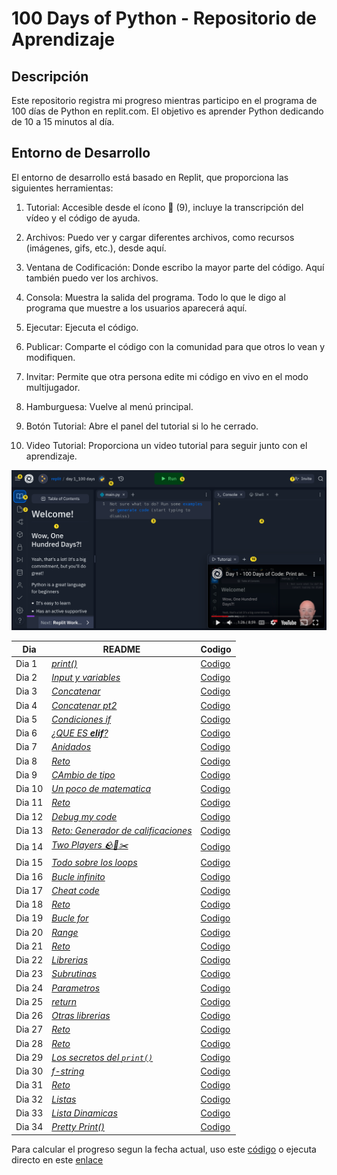 # 100 Days of Python - Repositorio de Aprendizaje
## Descripción
Este repositorio registra mi progreso mientras participo en el programa de 100 días de Python en replit.com. El objetivo es aprender Python dedicando de 10 a 15 minutos al día.

## Entorno de Desarrollo
El entorno de desarrollo está basado en Replit, que proporciona las siguientes herramientas:

1. Tutorial: Accesible desde el ícono 📖 (9), incluye la transcripción del vídeo y el código de ayuda.

2. Archivos: Puedo ver y cargar diferentes archivos, como recursos (imágenes, gifs, etc.), desde aquí.

3. Ventana de Codificación: Donde escribo la mayor parte del código. Aquí también puedo ver los archivos.

4. Consola: Muestra la salida del programa. Todo lo que le digo al programa que muestre a los usuarios aparecerá aquí.

5. Ejecutar: Ejecuta el código.

6. Publicar: Comparte el código con la comunidad para que otros lo vean y modifiquen.

7. Invitar: Permite que otra persona edite mi código en vivo en el modo multijugador.

8. Hamburguesa: Vuelve al menú principal.

9. Botón Tutorial: Abre el panel del tutorial si lo he cerrado.

10. Video Tutorial: Proporciona un video tutorial para seguir junto con el aprendizaje.

![imagen de referencia](./Images/Entorno-de-aprendizaje.png)



| Dia    |  README    |  Codigo   |
|-------|---------|--------|
| Dia 1 | [*print()*](./Dia-01/README.md) | [Codigo](./Dia-01/main.py) |
| Dia 2 | [*Input y variables*](./Dia-02/README.md) | [Codigo](./Dia-02/main.py) |
| Dia 3 | [*Concatenar*](./Dia-03/README.md) | [Codigo](./Dia-03/main.py) |
| Dia 4 | [*Concatenar pt2*](./Dia-04/README.md) | [Codigo](./Dia-04/main.py) |
| Dia 5 | [*Condiciones if*](./Dia-05/README.md) | [Codigo](./Dia-05/main.py) |
| Dia 6 | [*¿QUE ES **elif**?*](./Dia-06/README.md) | [Codigo](./Dia-06/main.py) |
| Dia 7 | [*Anidados*](./Dia-07/README.md) | [Codigo](./Dia-07/main.py) |
| Dia 8 | [*Reto*](./Dia-08/README.md) | [Codigo](./Dia-08/main.py) |
| Dia 9 | [*CAmbio de tipo*](./Dia-09/README.md) | [Codigo](./Dia-09/main.py) |
| Dia 10 | [*Un poco de matematica*](./Dia-10/README.md) | [Codigo](./Dia-10/main.py) |
| Dia 11 | [*Reto*](./Dia-11/README.md) | [Codigo](./Dia-11/main.py) |
| Dia 12 | [*Debug my code*](./Dia-12/README.md) | [Codigo](./Dia-12/main.py) |
| Dia 13 | [*Reto: Generador de calificaciones*](./Dia-13/README.md) | [Codigo](./Dia-13/main.py) |
| Dia 14 | [*Two Players 🪨📄✂️*](./Dia-14/README.md) | [Codigo](./Dia-14/main.py) |
| Dia 15 | [*Todo sobre los loops*](./Dia-15/README.md) | [Codigo](./Dia-15/main.py) |
| Dia 16 | [*Bucle infinito*](./Dia-16/README.md) | [Codigo](./Dia-16/main.py) |
| Dia 17 | [*Cheat code*](./Dia-17/README.md) | [Codigo](./Dia-17/main.py) |
| Dia 18 | [*Reto*](./Dia-18/README.md) | [Codigo](./Dia-18/main.py) |
| Dia 19 | [*Bucle for*](./Dia-19/README.md) | [Codigo](./Dia-19/main.py) |
| Dia 20 | [*Range*](./Dia-20/README.md) | [Codigo](./Dia-20/main.py) |
| Dia 21 | [*Reto*](./Dia-21/README.md) | [Codigo](./Dia-22/main.py) |
| Dia 22 | [*Librerias*](./Dia-22/README.md) | [Codigo](./Dia-22/main.py) |
| Dia 23 | [*Subrutinas*](./Dia-23/README.md) | [Codigo](./Dia-23/main.py) |
| Dia 24 | [*Parametros*](./Dia-24/README.md) | [Codigo](./Dia-24/main.py) |
| Dia 25 | [*return*](./Dia-25/README.md) | [Codigo](./Dia-25/main.py) |
| Dia 26 | [*Otras librerias*](./Dia-26/README.md) | [Codigo](./Dia-26/main.py) |
| Dia 27 | [*Reto*](./Dia-27/README.md) | [Codigo](./Dia-27/main.py) |
| Dia 28 | [*Reto*](./Dia-28/README.md) | [Codigo](./Dia-28/main.py) |
| Dia 29 | [*Los secretos del `print()`*](./Dia-29/README.md) | [Codigo](./Dia-29/main.py) |
| Dia 30 | [*f-string*](./Dia-30/README.md) | [Codigo](./Dia-30/main.py) |
| Dia 31 | [*Reto*](./Dia-31/README.md) | [Codigo](./Dia-31/main.py) |
| Dia 32 | [*Listas*](./Dia-32/README.md) | [Codigo](./Dia-32/main.py) |
| Dia 33 | [*Lista Dinamicas*](./Dia-33/README.md) | [Codigo](./Dia-33/main.py) |
| Dia 34 | [*Pretty Print()*](./Dia-34/README.md) | [Codigo](./Dia-34/main.py) |




Para calcular el progreso segun la fecha actual, uso este [código](https://gist.github.com/borgesmj/7271f7d6a02e10024227a468f537c628) o ejecuta directo en este [enlace](https://replit.com/@borgesmj19/Calcular-progreso)
